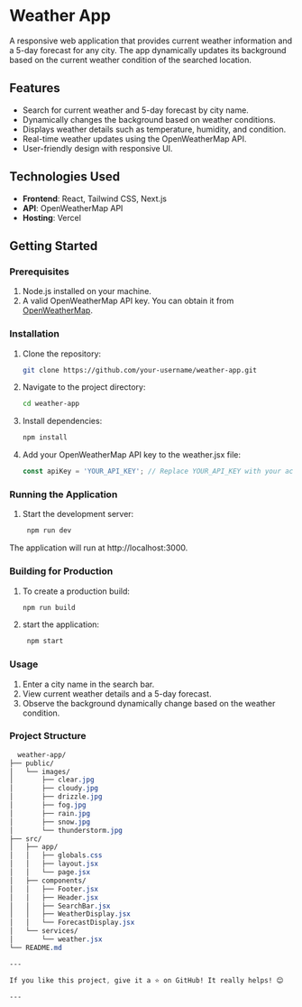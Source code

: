 # Weather App

A responsive web application that provides current weather information and a 5-day forecast for any city. The app dynamically updates its background based on the current weather condition of the searched location.

## Features

- Search for current weather and 5-day forecast by city name.
- Dynamically changes the background based on weather conditions.
- Displays weather details such as temperature, humidity, and condition.
- Real-time weather updates using the OpenWeatherMap API.
- User-friendly design with responsive UI.

## Technologies Used

- **Frontend**: React, Tailwind CSS, Next.js
- **API**: OpenWeatherMap API
- **Hosting**: Vercel

## Getting Started

### Prerequisites

1. Node.js installed on your machine.
2. A valid OpenWeatherMap API key. You can obtain it from [OpenWeatherMap](https://openweathermap.org/api).

### Installation

1. Clone the repository:
   ```bash
   git clone https://github.com/your-username/weather-app.git
2. Navigate to the project directory:
   ```bash
   cd weather-app
3. Install dependencies:
   ```bash
   npm install
4. Add your OpenWeatherMap API key to the weather.jsx file:
   ```javaScript
   const apiKey = 'YOUR_API_KEY'; // Replace YOUR_API_KEY with your actual key

### Running the Application

1. Start the development server:
   ```bash
    npm run dev
The application will run at http://localhost:3000.

### Building for Production

1. To create a production build:
   ```bash
   npm run build
2. start the application:
   ```bash
    npm start

### Usage

1. Enter a city name in the search bar.
2. View current weather details and a 5-day forecast.
3. Observe the background dynamically change based on the weather condition.
   
### Project Structure

```css
  weather-app/
├── public/
│   └── images/
│       ├── clear.jpg
│       ├── cloudy.jpg
│       ├── drizzle.jpg
│       ├── fog.jpg
│       ├── rain.jpg
│       ├── snow.jpg
│       └── thunderstorm.jpg
├── src/
│   ├── app/
│   │   ├── globals.css
│   │   ├── layout.jsx
│   │   └── page.jsx
│   ├── components/
│   │   ├── Footer.jsx
│   │   ├── Header.jsx
│   │   ├── SearchBar.jsx
│   │   ├── WeatherDisplay.jsx
│   │   └── ForecastDisplay.jsx
│   └── services/
│       └── weather.jsx
└── README.md

---

If you like this project, give it a ⭐ on GitHub! It really helps! 😊

---
